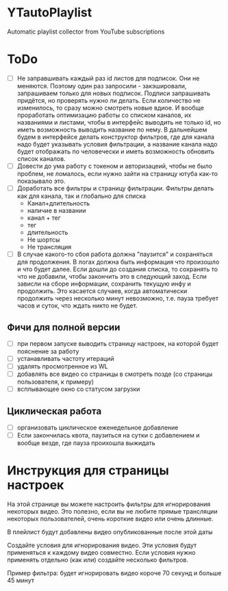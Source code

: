 # YTautoPlaylist
 Automatic playlist collector from YouTube subscriptions


# ToDo
- [ ] Не заправшивать каждый раз id листов для подписок. Они не меняются. Поэтому один раз запросили - закэшировали, запрашиваем только для новых подписок. Подписи запрашивать придётся, но проверять нужно ли делать. Если количество не изменилось, то сразу можно смотреть новые вдиое. И вообще проработать оптимизацию работы со списком каналов, их названиями и листами, чтобы в интерфейс выводить не только id, но иметь возможность выводить название по нему. В дальнейшем будем в интерфейсе делать конструктор фильтров, где для канала надо будет указывать условия фильтрации, а название канала надо будет отображать по человечески и иметь возможность обновить список каналов.
- [ ] Довести до ума работу с токеном и авторизацеий, чтобы не было проблем, не ломалось, если нужно зайти на страницу ютуба как-то показывало это.
- [ ] Доработать все фильтры и страницу фильтрации. Фильтры делать как для канала, так и глобально для списка
  - Канал+длительность
  - наличие в названии
  - канал + тег
  - тег
  - длительность 
  - Не шортсы
  - Не трансляция
- [ ] В случае какого-то сбоя работа должна "паузится" и сохраняться для продолжения. В логах должна быть информация что произошло и что будет далее. Если дошли до создания списка, то сохранять то что не добавили, чтобы закончить это в следующий заход. Если зависли на сборе информации, сохранить текущую инфу и продолжить. Это касается случаев, когда автоматически продолжить через несколько минут невозможно, т.е. пауза требует часов и суток, что ждать никто не будет. 

## Фичи для полной версии
- [ ] при первом запуске выводить страницу настроек, на которой будет пояснение за работу
- [ ] устанавливать частоту итераций
- [ ] удалять просмотренное из WL
- [ ] добавлять все видео со страницы в смотреть позде (со страницы пользователя, к примеру)
- [ ] всплывающее окно со статусом загрузки

## Циклическая работа
- [ ] организовать циклическое еженедельное добавление
- [ ] Если закончилась квота, паузиться на сутки с добавлением и вообще везде, где пауза проихошла выжидать

# Инструкция для страницы настроек
На этой странице вы можете настроить фильтры для игнорирования некоторых видео. Это полезно, если вы не любите прямые трансляции некоторых пользователей, очень короткие видео или очень длинные.

В плейлист будут добавлены видео опубликованные после этой даты

Создайте условия для игнорирования видео. Эти условия будут применяться к каждому видео совместно. Если условия нужно применять отдельно (как или) создайте несколько фильтров.

Пример фильтра: будет игнорировать видео короче 70 секунд и больше 45 минут